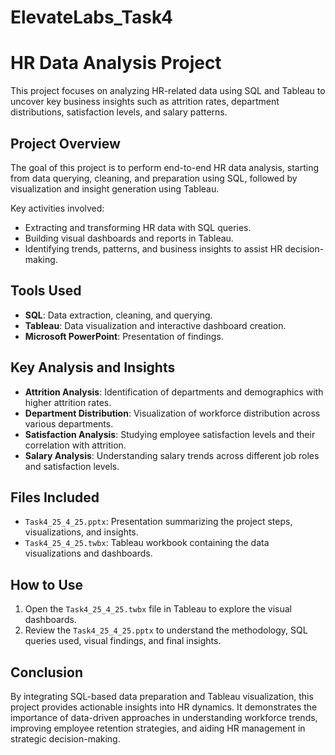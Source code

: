 # ElevateLabs_Task4

# HR Data Analysis Project

This project focuses on analyzing HR-related data using SQL and Tableau to uncover key business insights such as attrition rates, department distributions, satisfaction levels, and salary patterns.

## Project Overview

The goal of this project is to perform end-to-end HR data analysis, starting from data querying, cleaning, and preparation using SQL, followed by visualization and insight generation using Tableau.

Key activities involved:
- Extracting and transforming HR data with SQL queries.
- Building visual dashboards and reports in Tableau.
- Identifying trends, patterns, and business insights to assist HR decision-making.

## Tools Used

- **SQL**: Data extraction, cleaning, and querying.
- **Tableau**: Data visualization and interactive dashboard creation.
- **Microsoft PowerPoint**: Presentation of findings.

## Key Analysis and Insights

- **Attrition Analysis**: Identification of departments and demographics with higher attrition rates.
- **Department Distribution**: Visualization of workforce distribution across various departments.
- **Satisfaction Analysis**: Studying employee satisfaction levels and their correlation with attrition.
- **Salary Analysis**: Understanding salary trends across different job roles and satisfaction levels.

## Files Included

- `Task4_25_4_25.pptx`: Presentation summarizing the project steps, visualizations, and insights.
- `Task4_25_4_25.twbx`: Tableau workbook containing the data visualizations and dashboards.

## How to Use

1. Open the `Task4_25_4_25.twbx` file in Tableau to explore the visual dashboards.
2. Review the `Task4_25_4_25.pptx` to understand the methodology, SQL queries used, visual findings, and final insights.

## Conclusion

By integrating SQL-based data preparation and Tableau visualization, this project provides actionable insights into HR dynamics. It demonstrates the importance of data-driven approaches in understanding workforce trends, improving employee retention strategies, and aiding HR management in strategic decision-making.
